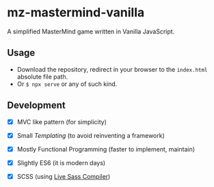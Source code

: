 # mz-mastermind-vanilla

A simplified MasterMind game written in Vanilla JavaScript.

## Usage

- Download the repository, redirect in your browser to the `index.html` absolute file path.
- Or `$ npx serve` or any of such kind.

## Development

- [x] MVC like pattern (for simplicity)
- [x] Small _Templating_ (to avoid reinventing a framework)
- [x] Mostly Functional Programming (faster to implement, maintain)
- [x] Slightly ES6 (it is modern days)
- [x] SCSS (using [Live Sass Compiler](https://marketplace.visualstudio.com/items?itemName=glenn2223.live-sass))

